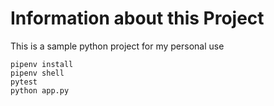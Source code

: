 # Information about this Project

This is a sample python project for my personal use

```
pipenv install
pipenv shell
pytest
python app.py
```